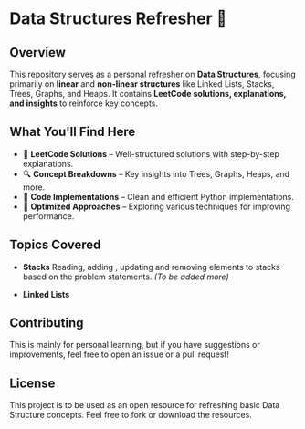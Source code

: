 # Data Structures Refresher 🚀

## Overview

This repository serves as a personal refresher on **Data Structures**, focusing primarily on **linear** and **non-linear structures** like Linked Lists, Stacks, Trees, Graphs, and Heaps. It contains **LeetCode solutions, explanations, and insights** to reinforce key concepts.

## What You'll Find Here

- 📌 **LeetCode Solutions** – Well-structured solutions with step-by-step explanations.
- 🔍 **Concept Breakdowns** – Key insights into Trees, Graphs, Heaps, and more.
- 📝 **Code Implementations** – Clean and efficient Python implementations.
- 🚀 **Optimized Approaches** – Exploring various techniques for improving performance.

## Topics Covered

- **Stacks** Reading, adding , updating and removing elements to stacks based on the problem statements.
  <i>(To be added more)</i>

- **Linked Lists**

## Contributing

This is mainly for personal learning, but if you have suggestions or improvements, feel free to open an issue or a pull request!

## License

This project is to be used as an open resource for refreshing basic Data Structure concepts. Feel free to fork or download the resources.
